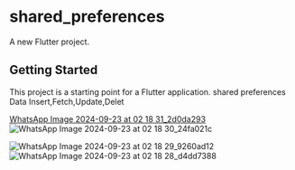 # shared_preferences

A new Flutter project.

## Getting Started

This project is a starting point for a Flutter application.
shared preferences
Data Insert,Fetch,Update,Delet

[WhatsApp Image 2024-09-23 at 02 18 31_2d0da293](https://github.com/user-attachments/assets/0ade4d0c-ecd1-47cc-906c-e965f662c173)![WhatsApp Image 2024-09-23 at 02 18 30_24fa021c](https://github.com/user-attachments/assets/73869156-f672-4eb6-8e17-af506989397f)

![WhatsApp Image 2024-09-23 at 02 18 29_9260ad12](https://github.com/user-attachments/assets/cf0c83e8-f248-42b1-a1d5-5114d95f8d92)
![WhatsApp Image 2024-09-23 at 02 18 28_d4dd7388](https://github.com/user-attachments/assets/56088467-7b3e-4746-8440-4414a0eaff19)
